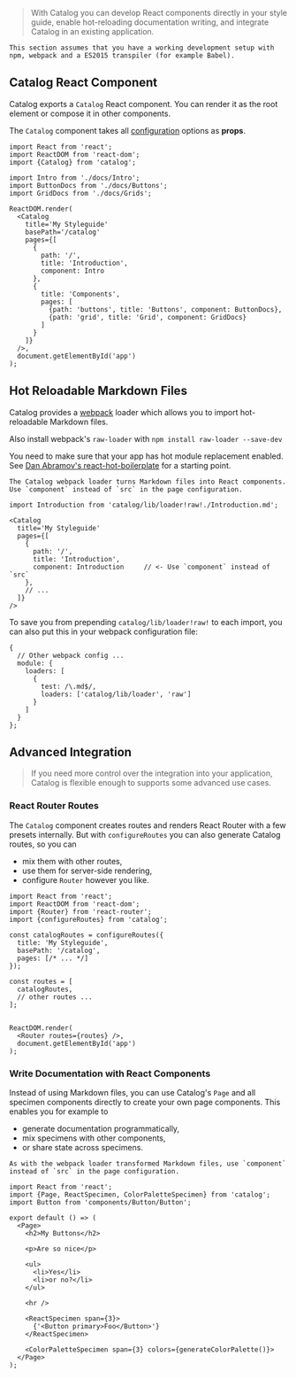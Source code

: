> With Catalog you can develop React components directly in your style guide, enable hot-reloading documentation writing, and integrate Catalog in an existing application.

```hint
This section assumes that you have a working development setup with npm, webpack and a ES2015 transpiler (for example Babel).
```

## Catalog React Component

Catalog exports a `Catalog` React component. You can render it as the root element or compose it in other components.

The `Catalog` component takes all [configuration](/configuration) options as **props**.

```code|lang-jsx
import React from 'react';
import ReactDOM from 'react-dom';
import {Catalog} from 'catalog';

import Intro from './docs/Intro';
import ButtonDocs from './docs/Buttons';
import GridDocs from './docs/Grids';

ReactDOM.render(
  <Catalog
    title='My Styleguide'
    basePath='/catalog'
    pages={[
      {
        path: '/',
        title: 'Introduction',
        component: Intro
      },
      {
        title: 'Components',
        pages: [
          {path: 'buttons', title: 'Buttons', component: ButtonDocs},
          {path: 'grid', title: 'Grid', component: GridDocs}
        ]
      }
    ]}
  />,
  document.getElementById('app')
);
```

## Hot Reloadable Markdown Files

Catalog provides a [webpack](http://webpack.github.io/) loader which allows you to import hot-reloadable Markdown files.

Also install webpack's `raw-loader` with `npm install raw-loader --save-dev`

You need to make sure that your app has hot module replacement enabled. See [Dan Abramov's react-hot-boilerplate](https://github.com/gaearon/react-hot-boilerplate) for a starting point.

```hint|directive
The Catalog webpack loader turns Markdown files into React components. Use `component` instead of `src` in the page configuration.
```

```code|lang-jsx
import Introduction from 'catalog/lib/loader!raw!./Introduction.md';

<Catalog
  title='My Styleguide'
  pages={[
    {
      path: '/',
      title: 'Introduction',
      component: Introduction     // <- Use `component` instead of `src`
    },
    // ...
  ]}
/>
```

To save you from prepending `catalog/lib/loader!raw!` to each import, you can also put this in your webpack configuration file:

```code|lang-javascript
{
  // Other webpack config ...
  module: {
    loaders: [
      {
        test: /\.md$/,
        loaders: ['catalog/lib/loader', 'raw']
      }
    ]
  }
};
```

## Advanced Integration

> If you need more control over the integration into your application, Catalog is flexible enough to supports some advanced use cases.

### React Router Routes

The `Catalog` component creates routes and renders React Router with a few presets internally. But with `configureRoutes` you can also generate Catalog routes, so you can

- mix them with other routes,
- use them for server-side rendering,
- configure `Router` however you like.

```code|lang-jsx
import React from 'react';
import ReactDOM from 'react-dom';
import {Router} from 'react-router';
import {configureRoutes} from 'catalog';

const catalogRoutes = configureRoutes({
  title: 'My Styleguide',
  basePath: '/catalog',
  pages: [/* ... */]
});

const routes = [
  catalogRoutes,
  // other routes ...
];


ReactDOM.render(
  <Router routes={routes} />,
  document.getElementById('app')
);
```

### Write Documentation with React Components

Instead of using Markdown files, you can use Catalog's `Page` and all specimen components directly to create your own page components. This enables you for example to

- generate documentation programmatically,
- mix specimens with other components,
- or share state across specimens.

```hint|directive
As with the webpack loader transformed Markdown files, use `component` instead of `src` in the page configuration.
```

```code|lang-jsx
import React from 'react';
import {Page, ReactSpecimen, ColorPaletteSpecimen} from 'catalog';
import Button from 'components/Button/Button';

export default () => (
  <Page>
    <h2>My Buttons</h2>

    <p>Are so nice</p>

    <ul>
      <li>Yes</li>
      <li>or no?</li>
    </ul>

    <hr />

    <ReactSpecimen span={3}>
      {'<Button primary>Foo</Button>'}
    </ReactSpecimen>

    <ColorPaletteSpecimen span={3} colors={generateColorPalette()}>
  </Page>
);
```
